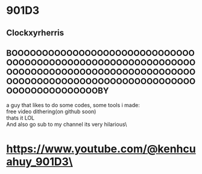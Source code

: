 # 901D3
## Clockxyrherris
## BOOOOOOOOOOOOOOOOOOOOOOOOOOOOOOOOOOOOOOOOOOOOOOOOOOOOOOOOOOOOOOOOOOOOOOOOOOOOOOOOOOOOOOOOOOOOOOOOOOOOOOOOOOOOOOOOOOOOOOOOOOOOOOOOOOOOOOOOOOBY
a guy that likes to do some codes, some tools i made:\
free video dithering(on github soon)\
thats it LOL\
And also go sub to my channel its very hilarious\
# https://www.youtube.com/@kenhcuahuy_901D3\
